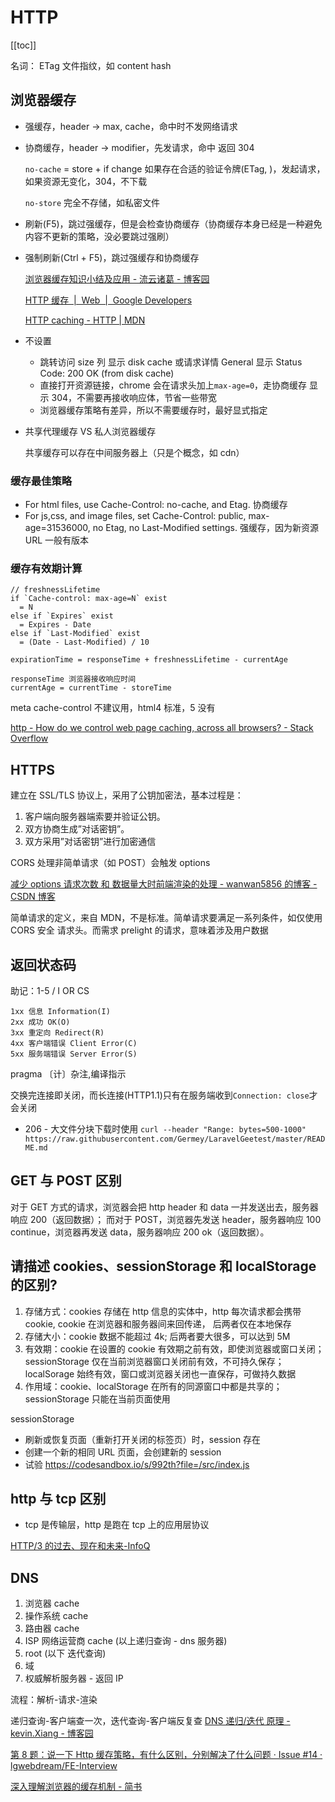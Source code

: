 # HTTP
[[toc]]

名词： ETag 文件指纹，如 content hash

## 浏览器缓存

- 强缓存，header -> max, cache，命中时不发网络请求
- 协商缓存，header -> modifier，先发请求，命中 返回 304

  `no-cache` = store + if change 如果存在合适的验证令牌(ETag, )，发起请求，如果资源无变化，304，不下载

  `no-store` 完全不存储，如私密文件

- 刷新(F5)，跳过强缓存，但是会检查协商缓存（协商缓存本身已经是一种避免内容不更新的策略，没必要跳过强刷）
- 强制刷新(Ctrl + F5)，跳过强缓存和协商缓存

  [浏览器缓存知识小结及应用 - 流云诸葛 - 博客园](https://www.cnblogs.com/lyzg/p/5125934.html)

  [HTTP 缓存  |  Web  |  Google Developers](https://developers.google.com/web/fundamentals/performance/optimizing-content-efficiency/http-caching?hl=zh-cn)

  [HTTP caching - HTTP | MDN](https://developer.mozilla.org/en-US/docs/Web/HTTP/Caching)

- 不设置
  - 跳转访问 size 列 显示 disk cache 或请求详情 General 显示 Status Code: 200 OK (from disk cache)
  - 直接打开资源链接，chrome 会在请求头加上`max-age=0`，走协商缓存 显示 304，不需要再接收响应体，节省一些带宽
  - 浏览器缓存策略有差异，所以不需要缓存时，最好显式指定

- 共享代理缓存 VS 私人浏览器缓存

    共享缓存可以存在中间服务器上（只是个概念，如 cdn）

### 缓存最佳策略

- For html files, use Cache-Control: no-cache, and Etag. 协商缓存
- For js,css, and image files, set Cache-Control: public, max-age=31536000, no Etag, no Last-Modified settings. 强缓存，因为新资源 URL 一般有版本

### 缓存有效期计算

```
// freshnessLifetime
if `Cache-control: max-age=N` exist
  = N
else if `Expires` exist
  = Expires - Date
else if `Last-Modified` exist
  = (Date - Last-Modified) / 10

expirationTime = responseTime + freshnessLifetime - currentAge

responseTime 浏览器接收响应时间
currentAge = currentTime - storeTime
```

meta cache-control 不建议用，html4 标准，5 没有

[http - How do we control web page caching, across all browsers? - Stack Overflow](https://stackoverflow.com/questions/49547/how-do-we-control-web-page-caching-across-all-browsers)

## HTTPS

建立在 SSL/TLS 协议上，采用了公钥加密法，基本过程是：

1. 客户端向服务器端索要并验证公钥。
2. 双方协商生成”对话密钥”。
3. 双方采用”对话密钥”进行加密通信

CORS 处理非简单请求（如 POST）会触发 options

  [减少 options 请求次数 和 数据量大时前端渲染的处理 - wanwan5856 的博客 - CSDN 博客](https://blog.csdn.net/wanwan5856/article/details/79592681)

简单请求的定义，来自 MDN，不是标准。简单请求要满足一系列条件，如仅使用 CORS 安全 请求头。而需求 prelight 的请求，意味着涉及用户数据

## 返回状态码

助记：1-5 / I OR CS

```
1xx 信息 Information(I)
2xx 成功 OK(O)
3xx 重定向 Redirect(R)
4xx 客户端错误 Client Error(C)
5xx 服务端错误 Server Error(S)
```

pragma 〔计〕杂注,编译指示

交换完连接即关闭，而长连接(HTTP1.1)只有在服务端收到`Connection: close`才会关闭

- 206 - 大文件分块下载时使用
  `curl --header "Range: bytes=500-1000" https://raw.githubusercontent.com/Germey/LaravelGeetest/master/README.md`

## GET 与 POST 区别

对于 GET 方式的请求，浏览器会把 http header 和 data 一并发送出去，服务器响应 200（返回数据）； 而对于 POST，浏览器先发送 header，服务器响应 100 continue，浏览器再发送 data，服务器响应 200 ok（返回数据）。

## 请描述 cookies、sessionStorage 和 localStorage 的区别?

1. 存储方式：cookies 存储在 http 信息的实体中，http 每次请求都会携带 cookie, cookie 在浏览器和服务器间来回传递， 后两者仅在本地保存
2. 存储大小：cookie 数据不能超过 4k; 后两者要大很多，可以达到 5M
3. 有效期：cookie 在设置的 cookie 有效期之前有效，即使浏览器或窗口关闭；sessionStorage 仅在当前浏览器窗口关闭前有效，不可持久保存；localSorage 始终有效，窗口或浏览器关闭也一直保存，可做持久数据
4. 作用域：cookie、localStorage 在所有的同源窗口中都是共享的；sessionStorage 只能在当前页面使用

sessionStorage
- 刷新或恢复页面（重新打开关闭的标签页）时，session 存在
- 创建一个新的相同 URL 页面，会创建新的 session
- 试验 https://codesandbox.io/s/992th?file=/src/index.js

## http 与 tcp 区别

- tcp 是传输层，http 是跑在 tcp 上的应用层协议

[HTTP/3 的过去、现在和未来-InfoQ](https://www.infoq.cn/article/x80uOvcRyxVYw3KVusUm)

## DNS
1. 浏览器 cache
2. 操作系统 cache
3. 路由器 cache
4. ISP 网络运营商 cache (以上递归查询 - dns 服务器)
5. root (以下 迭代查询)
6. 域
7. 权威解析服务器 - 返回 IP

流程：解析-请求-渲染

递归查询-客户端查一次，迭代查询-客户端反复查
[DNS 递归/迭代 原理 - kevin.Xiang - 博客园](https://www.cnblogs.com/xiangsikai/p/8438601.html)

[第 8 题：说一下 Http 缓存策略，有什么区别，分别解决了什么问题 · Issue #14 · lgwebdream/FE-Interview](https://github.com/lgwebdream/FE-Interview/issues/14#issuecomment-647606369)

[深入理解浏览器的缓存机制 - 简书](https://www.jianshu.com/p/54cc04190252)
